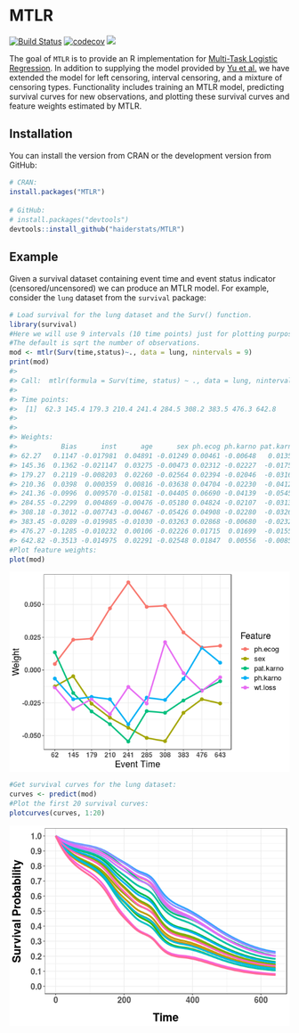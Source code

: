 
<!-- README.md is generated from README.Rmd. Please edit that file -->
MTLR
====

[![Build Status](https://travis-ci.org/haiderstats/MTLR.svg?branch=master)](https://travis-ci.org/haiderstats/MTLR) [![codecov](https://codecov.io/gh/haiderstats/MTLR/branch/master/graphs/badge.svg)](https://codecov.io/gh/haiderstats/MTLR) ![](http://cranlogs.r-pkg.org/badges/grand-total/MTLR)

The goal of `MTLR` is to provide an R implementation for [Multi-Task Logistic Regression](https://papers.nips.cc/paper/4210-learning-patient-specific-cancer-survival-distributions-as-a-sequence-of-dependent-regressors). In addition to supplying the model provided by [Yu et al.](https://papers.nips.cc/paper/4210-learning-patient-specific-cancer-survival-distributions-as-a-sequence-of-dependent-regressors) we have extended the model for left censoring, interval censoring, and a mixture of censoring types. Functionality includes training an MTLR model, predicting survival curves for new observations, and plotting these survival curves and feature weights estimated by MTLR.

Installation
------------

You can install the version from CRAN or the development version from GitHub:

``` r
# CRAN:
install.packages("MTLR")

# GitHub:
# install.packages("devtools")
devtools::install_github("haiderstats/MTLR")
```

Example
-------

Given a survival dataset containing event time and event status indicator (censored/uncensored) we can produce an MTLR model. For example, consider the `lung` dataset from the `survival` package:

``` r
# Load survival for the lung dataset and the Surv() function.
library(survival)
#Here we will use 9 intervals (10 time points) just for plotting purposes. 
#The default is sqrt the number of observations.
mod <- mtlr(Surv(time,status)~., data = lung, nintervals = 9)
print(mod)
#> 
#> Call:  mtlr(formula = Surv(time, status) ~ ., data = lung, nintervals = 9) 
#> 
#> Time points:
#>  [1]  62.3 145.4 179.3 210.4 241.4 284.5 308.2 383.5 476.3 642.8
#> 
#> 
#> Weights:
#>           Bias      inst      age      sex ph.ecog ph.karno pat.karno meal.cal  wt.loss
#> 62.27   0.1147 -0.017981  0.04891 -0.01249 0.00461 -0.00648   0.01352 -0.02617 -0.01325
#> 145.36  0.1362 -0.021147  0.03275 -0.00473 0.02312 -0.02227  -0.01753 -0.01105 -0.02974
#> 179.27  0.2119 -0.008203  0.02260 -0.02564 0.02394 -0.02046  -0.03161 -0.02310 -0.02218
#> 210.36  0.0398  0.000359  0.00816 -0.03638 0.04704 -0.02230  -0.04129 -0.01410 -0.03367
#> 241.36 -0.0996  0.009570 -0.01581 -0.04405 0.06690 -0.04139  -0.05453 -0.00808 -0.01288
#> 284.55 -0.2299  0.004869 -0.00476 -0.05180 0.04824 -0.02107  -0.03135  0.00237 -0.02552
#> 308.18 -0.3012 -0.007743 -0.00467 -0.05426 0.04908 -0.02280  -0.03264 -0.01608  0.02130
#> 383.45 -0.0289 -0.019985 -0.01030 -0.03263 0.02868 -0.00680  -0.02321 -0.01458 -0.00235
#> 476.27 -0.1285 -0.010232  0.00106 -0.02226 0.01715  0.01699  -0.01555 -0.02112 -0.01587
#> 642.82 -0.3513 -0.014975  0.02291 -0.02548 0.01847  0.00556  -0.00856  0.00373 -0.00552
#Plot feature weights:
plot(mod)
```

<img src="man/figures/README-example-1.png" style="display: block; margin: auto;" />

``` r
#Get survival curves for the lung dataset:
curves <- predict(mod)
#Plot the first 20 survival curves:
plotcurves(curves, 1:20)
```

<img src="man/figures/README-example-2.png" style="display: block; margin: auto;" />
